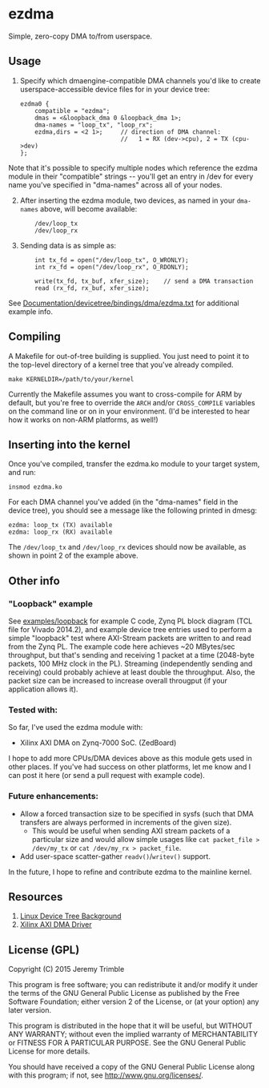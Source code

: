 # ezdma
Simple, zero-copy DMA to/from userspace.

## Usage

1. Specify which dmaengine-compatible DMA channels you'd like to create userspace-accessible device files for in your device tree:

    ```
    ezdma0 {
        compatible = "ezdma";
        dmas = <&loopback_dma 0 &loopback_dma 1>;
        dma-names = "loop_tx", "loop_rx";
        ezdma,dirs = <2 1>;     // direction of DMA channel: 
                                //   1 = RX (dev->cpu), 2 = TX (cpu->dev)
    };
    ```
Note that it's possible to specify multiple nodes which reference the ezdma module in their "compatible" strings -- you'll get an entry in /dev for every name you've specified in "dma-names" across all of your nodes.

2. After inserting the ezdma module, two devices, as named in your `dma-names` above, will become available:

    ```
        /dev/loop_tx
        /dev/loop_rx
    ```

3. Sending data is as simple as:

    ```
        int tx_fd = open("/dev/loop_tx", O_WRONLY);
        int rx_fd = open("/dev/loop_rx", O_RDONLY);

        write(tx_fd, tx_buf, xfer_size);    // send a DMA transaction
        read (rx_fd, rx_buf, xfer_size);
    ```

See [Documentation/devicetree/bindings/dma/ezdma.txt](../master/Documentation/devicetree/bindings/dma/ezdma.txt) for additional example info.

## Compiling

A Makefile for out-of-tree building is supplied.  You just need to point it to the top-level directory of a kernel tree that you've already compiled.

    make KERNELDIR=/path/to/your/kernel

Currently the Makefile assumes you want to cross-compile for ARM by default, but you're free to override the `ARCH` and/or `CROSS_COMPILE` variables on the command line or on in your environment.  (I'd be interested to hear how it works on non-ARM platforms, as well!)

## Inserting into the kernel

Once you've compiled, transfer the ezdma.ko module to your target system, and run:

    insmod ezdma.ko
    
For each DMA channel you've added (in the "dma-names" field in the device tree), you should see a message like the following printed in dmesg:

    ezdma: loop_tx (TX) available
    ezdma: loop_rx (RX) available
    
The `/dev/loop_tx` and `/dev/loop_rx` devices should now be available, as shown in point 2 of the example above.

## Other info

### "Loopback" example
See [examples/loopback](../examples/loopback) for example C code, Zynq PL block diagram (TCL file for Vivado 2014.2), and example device tree entries used to perform a simple "loopback" test where AXI-Stream packets are written to and read from the Zynq PL.
The example code here achieves ~20 MBytes/sec throughput, but that's sending and receiving 1 packet at a time (2048-byte packets, 100 MHz clock in the PL).  Streaming (independently sending and receiving) could probably achieve at least double the throughput.  Also, the packet size can be increased to increase overall througput (if your application allows it).

### Tested with:
So far, I've used the ezdma module with:
- Xilinx AXI DMA on Zynq-7000 SoC. (ZedBoard)

I hope to add more CPUs/DMA devices above as this module gets used in other places.  If you've had success on other platforms, let me know and I can post it here (or send a pull request with example code).
    

### Future enhancements:
* Allow a forced transaction size to be specified in sysfs (such that DMA transfers are always performed in increments of the given size).
  * This would be useful when sending AXI stream packets of a particular size and would allow simple usages like `cat packet_file > /dev/my_tx` or `cat /dev/my_rx > packet_file`.
* Add user-space scatter-gather `readv()`/`writev()` support.

In the future, I hope to refine and contribute ezdma to the mainline kernel.

## Resources

1. [Linux Device Tree Background]( http://devicetree.org/Device_Tree_Usage )
2. [Xilinx AXI DMA Driver]( https://github.com/Xilinx/linux-xlnx/blob/master/drivers/dma/xilinx/xilinx_axidma.c )

## License (GPL)

Copyright (C) 2015 Jeremy Trimble

This program is free software; you can redistribute it and/or modify
it under the terms of the GNU General Public License as published by
the Free Software Foundation; either version 2 of the License, or
(at your option) any later version.

This program is distributed in the hope that it will be useful,
but WITHOUT ANY WARRANTY; without even the implied warranty of
MERCHANTABILITY or FITNESS FOR A PARTICULAR PURPOSE. See the
GNU General Public License for more details.

You should have received a copy of the GNU General Public License
along with this program; if not, see <http://www.gnu.org/licenses/>.



